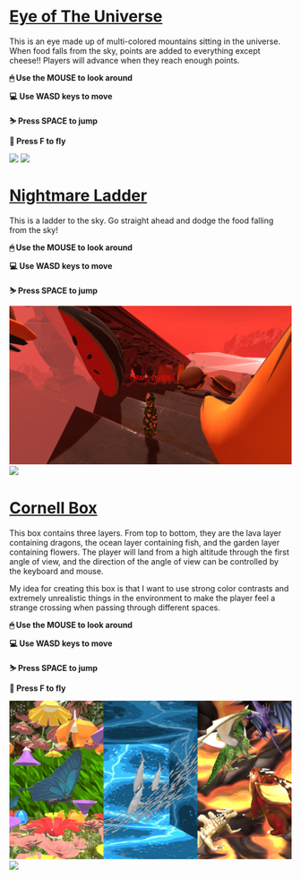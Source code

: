 # [Eye of The Universe](https://chengbo.itch.io/ff-week6)

This is an eye made up of multi-colored mountains sitting in the universe. When food falls from the sky, points are added to everything except cheese!! Players will advance when they reach enough points.

**🖱 Use the MOUSE to look around**

**💻 Use WASD keys to move**

**⛷ Press SPACE to jump**

**🚀 Press F to fly**

<a href="https://youtu.be/YzfUutAyq5w"><img src=https://github.com/CHENGBO97/Creative-Portfolio/blob/main/Unity%20Games/images/Eye%20of%20the%20universe.png></a>
<a href="https://youtu.be/YzfUutAyq5w"><img src=https://github.com/CHENGBO97/Creative-Portfolio/blob/main/Unity%20Games/images/Eye%20of%20the%20universe.GIF></a>

# [Nightmare Ladder](https://chengbo.itch.io/ff-week6)

This is a ladder to the sky. Go straight ahead and dodge the food falling from the sky!

**🖱 Use the MOUSE to look around**

**💻 Use WASD keys to move**

**⛷ Press SPACE to jump**

<a href="https://youtu.be/k2AqXW0H3YI"><img src=https://github.com/CHENGBO97/Creative-Portfolio/blob/main/Unity%20Games/images/Nightmare%20ladder.png></a>
<a href="https://youtu.be/k2AqXW0H3YI"><img src=https://github.com/CHENGBO97/Creative-Portfolio/blob/main/Unity%20Games/images/Nightmare%20Ladder.GIF></a>

# [Cornell Box](https://chengbo.itch.io/cornell-box)

This box contains three layers. From top to bottom, they are the lava layer containing dragons, the ocean layer containing fish, and the garden layer containing flowers. The player will land from a high altitude through the first angle of view, and the direction of the angle of view can be controlled by the keyboard and mouse.

My idea for creating this box is that I want to use strong color contrasts and extremely unrealistic things in the environment to make the player feel a strange crossing when passing through different spaces.

**🖱 Use the MOUSE to look around**

**💻 Use WASD keys to move**

**⛷ Press SPACE to jump**

**🚀 Press F to fly**

<a href="https://youtu.be/tfTroN86U9o"><img src="https://github.com/CHENGBO97/Creative-Portfolio/blob/main/Unity%20Games/images/Cornell%20Box.JPG"></a>
<a href="https://youtu.be/tfTroN86U9o"><img src="https://github.com/CHENGBO97/Creative-Portfolio/blob/main/Unity%20Games/images/Cornell%20Box.GIF"></a>
